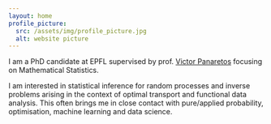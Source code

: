 ```yaml
---
layout: home
profile_picture:
  src: /assets/img/profile_picture.jpg
  alt: website picture
---
```


<p>
  I am a PhD candidate at EPFL supervised by prof. <a href="https://people.epfl.ch/victor.panaretos">Victor Panaretos</a> focusing on Mathematical Statistics.
<p>
    
<p>
I am interested in statistical inference for random processes and inverse problems arising in the context of optimal transport and functional data analysis. 
This often brings me in close contact with pure/applied probability, optimisation, machine learning and data science.
</p>



